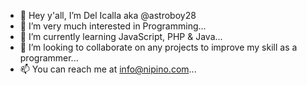 - 👋 Hey y'all, I’m Del Icalla aka @astroboy28 
- 👀 I’m very much interested in Programming...
- 🌱 I’m currently learning JavaScript, PHP & Java...
- 💞️ I’m looking to collaborate on any projects to improve my skill as a programmer...
- 📫 You can reach me at info@nipino.com...

<!---
astroboy28/astroboy28 is a ✨ special ✨ repository because its `README.md` (this file) appears on your GitHub profile.
You can click the Preview link to take a look at your changes.
--->
